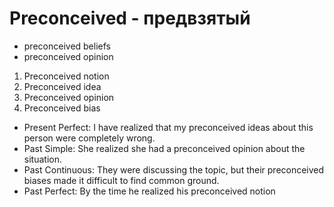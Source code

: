 # Preconceived - предвзятый




- preconceived beliefs
- preconceived opinion

1. Preconceived notion
2. Preconceived idea
3. Preconceived opinion
4. Preconceived bias

- Present Perfect: I have realized that my preconceived ideas about this person were completely wrong.
- Past Simple: She realized she had a preconceived opinion about the situation.
- Past Continuous: They were discussing the topic, but their preconceived biases made it difficult to find common ground.
- Past Perfect: By the time he realized his preconceived notion